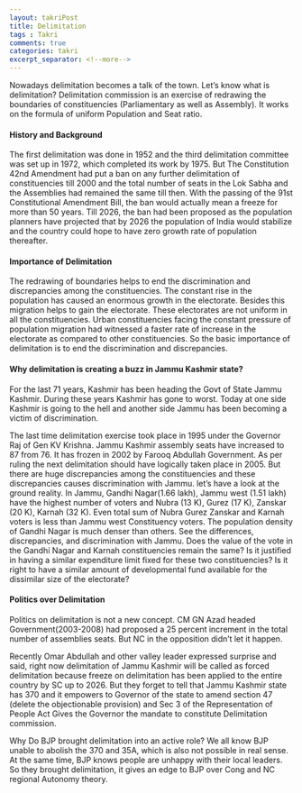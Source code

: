 ```yaml
---
layout: takriPost
title: Delimitation
tags : Takri
comments: true
categories: takri
excerpt_separator: <!--more-->
---
```


Nowadays delimitation becomes a talk of the town. Let’s know what is delimitation? Delimitation commission is an exercise of redrawing the boundaries of constituencies (Parliamentary as well as Assembly). It works on the formula of uniform Population and Seat ratio.
<!--more-->

#### History and Background

The first delimitation was done in 1952 and the third delimitation committee was set up in 1972, which completed its work by 1975. But The Constitution 42nd Amendment had put a ban on any further delimitation of constituencies till 2000 and the total number of seats in the Lok Sabha and the Assemblies had remained the same till then. With the passing of the 91st Constitutional Amendment Bill, the ban would actually mean a freeze for more than 50 years. Till 2026, the ban had been proposed as the population planners have projected that by 2026 the population of India would stabilize and the country could hope to have zero growth rate of population thereafter.

#### Importance of Delimitation

The redrawing of boundaries helps to end the discrimination and discrepancies among the constituencies. The constant rise in the population has caused an enormous growth in the electorate. Besides this migration helps to gain the electorate. These electorates are not uniform in all the constituencies. Urban constituencies facing the constant pressure of population migration had witnessed a faster rate of increase in the electorate as compared to other constituencies. So the basic importance of delimitation is to end the discrimination and discrepancies. 

#### Why delimitation is creating a buzz in Jammu Kashmir state?

For the last 71 years, Kashmir has been heading the Govt of State Jammu Kashmir. During these years Kashmir has gone to worst. Today at one side Kashmir is going to the hell and another side Jammu has been becoming a victim of discrimination. 

The last time delimitation exercise took place in 1995 under the Governor Raj of Gen KV Krishna. Jammu Kashmir assembly seats have increased to 87 from 76. It has frozen in 2002 by Farooq Abdullah Government. As per ruling the next delimitation should have logically taken place in 2005. But there are huge discrepancies among the constituencies and these discrepancies causes discrimination with Jammu. let’s have a look at the ground reality. In Jammu, Gandhi Nagar(1.66 lakh), Jammu west (1.51 lakh) have the highest number of voters and Nubra (13 K), Gurez (17 K), Zanskar (20 K), Karnah (32 K). Even total sum of Nubra Gurez Zanskar and Karnah voters is less than Jammu west Constituency voters. The population density of Gandhi Nagar is much denser than others. See the differences, discrepancies, and discrimination with Jammu. Does the value of the vote in the Gandhi Nagar and Karnah constituencies remain the same? Is it justified in having a similar expenditure limit fixed for these two constituencies? Is it right to have a similar amount of developmental fund available for the dissimilar size of the electorate?

#### Politics over Delimitation

Politics on delimitation is not a new concept. CM GN Azad headed Government(2003-2008) had proposed a 25 percent increment in the total number of assemblies seats. But NC in the opposition didn’t let it happen.

Recently Omar Abdullah and other valley leader expressed surprise and said, right now delimitation of Jammu Kashmir will be called as forced delimitation because freeze on delimitation has been applied to the entire country by SC up to 2026. But they forget to tell that Jammu Kashmir state has 370 and it empowers to Governor of the state to amend section 47 (delete the objectionable provision) and Sec 3 of the Representation of People Act Gives the Governor the mandate to constitute Delimitation commission.

Why Do BJP brought delimitation into an active role? We all know BJP unable to abolish the 370 and 35A, which is also not possible in real sense. At the same time, BJP knows people are unhappy with their local leaders. So they brought delimitation, it gives an edge to BJP over Cong and NC regional Autonomy theory.

